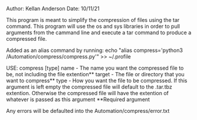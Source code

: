 Author: Kellan Anderson
Date: 10/11/21

This program is meant to simplify the compression of files using the tar command. This program will
use the os and sys libraries in order to pull arguments from the cammand line and execute a tar 
command to produce a compressed file.

Added as an alias command by running:
echo "alias compress='python3 <path to automation directory>/Automation/compress/compress.py'" >> ~/.profile

USE: compress <name> <target> [type]
	name 	- The name you want the compressed file to be, not including the file extention**
	target 	- The file or directory that you want to compress**
	type 	- How you want the file to be compressed. If this argument is left empty the 
		  compressed file will default to the .tar.tbz extention. Otherwise the compressed
		  file will have the extention of whatever is passed as this argument
**Required argument

Any errors will be defaulted into the Automation/compress/error.txt

